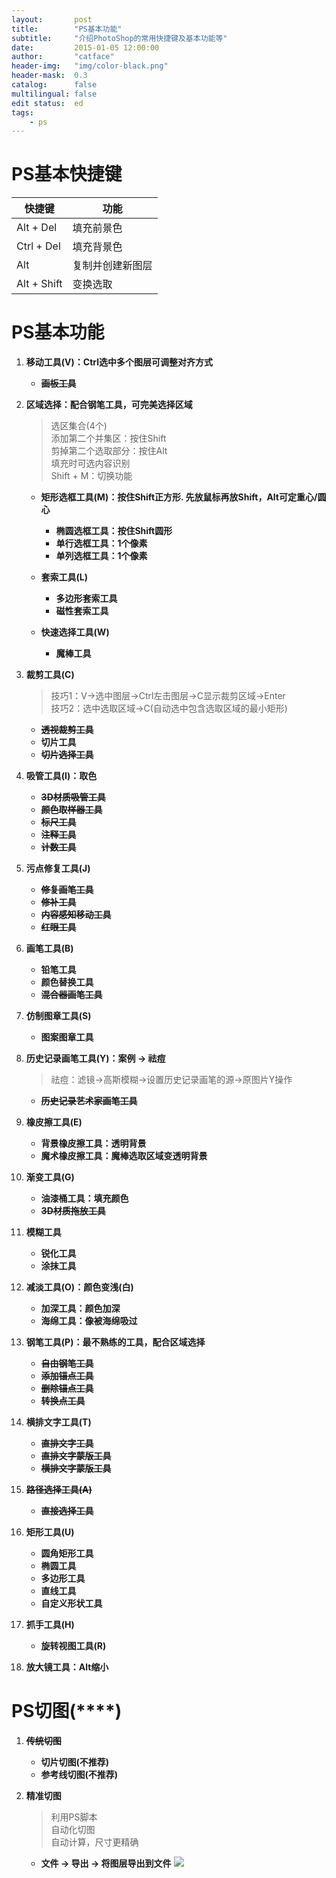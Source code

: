 ```yaml
---
layout:       post
title:        "PS基本功能"
subtitle:     "介绍PhotoShop的常用快捷键及基本功能等"
date:         2015-01-05 12:00:00
author:       "catface"
header-img:   "img/color-black.png"
header-mask:  0.3
catalog:      false
multilingual: false
edit status:  ed
tags:
    - ps
---
```


# PS基本快捷键

|快捷键|功能|
|--- |---|
|Alt + Del|填充前景色|
|Ctrl + Del|填充背景色|
|Alt|复制并创建新图层|
|Alt + Shift|变换选取|

# PS基本功能

1. **移动工具(V)：Ctrl选中多个图层可调整对齐方式**
	- **<s> 画板工具</s>**

2. **区域选择：配合钢笔工具，可完美选择区域**

	>选区集合(4个)
    ><br>添加第二个并集区：按住Shift
    ><br>剪掉第二个选取部分：按住Alt
    ><br>填充时可选内容识别
    ><br>Shift + M：切换功能

	- **矩形选框工具(M)：按住Shift正方形. 先放鼠标再放Shift，Alt可定重心/圆心**
		- **椭圆选框工具：按住Shift圆形**
		- **单行选框工具：1个像素**
		- **单列选框工具：1个像素**
	
	- **套索工具(L)**
		- **多边形套索工具**
		- **磁性套索工具**

	- **快速选择工具(W)**
		- **魔棒工具**

3. **裁剪工具(C)**

	>技巧1：V->选中图层->Ctrl左击图层->C显示裁剪区域->Enter
	><br>技巧2：选中选取区域->C(自动选中包含选取区域的最小矩形)
	
	- **<s>透视裁剪工具</s>**
	- **切片工具**
	- **<s>切片选择工具</s>**

4. **吸管工具(I)：取色**
	- **<s>3D材质吸管工具</s>**
	- **<s>颜色取样器工具</s>**
	- **<s>标尺工具</s>**
	- **<s>注释工具</s>**
	- **<s>计数工具</s>**

5. **污点修复工具(J)**
	- **<s>修复画笔工具</s>**
	- **<s>修补工具</s>**
	- **<s>内容感知移动工具</s>**
	- **<s>红眼工具</s>**

6. **画笔工具(B)**
	- **铅笔工具**
	- **颜色替换工具**
	- **<s>混合器画笔工具</s>**

7. **仿制图章工具(S)**
	- **图案图章工具**

8. **历史记录画笔工具(Y)：案例 -> 祛痘**

	>祛痘：滤镜->高斯模糊->设置历史记录画笔的源->原图片Y操作
	
	- **<s>历史记录艺术家画笔工具</s>**

9. **橡皮擦工具(E)**
	- **背景橡皮擦工具：透明背景**
	- **魔术橡皮擦工具：魔棒选取区域变透明背景**

10. **渐变工具(G)**
	- **油漆桶工具：填充颜色**
	- **<s>3D材质拖放工具</s>**

11. **模糊工具**
	- **锐化工具**
	- **涂抹工具**

12. **减淡工具(O)：颜色变浅(白)**
	- **加深工具：颜色加深**
	- **海绵工具：像被海绵吸过**

13. **钢笔工具(P)：最不熟练的工具，配合区域选择**
	- **<s>自由钢笔工具</s>**
	- **<s>添加锚点工具</s>**
	- **<s>删除锚点工具</s>**
	- **<s>转换点工具</s>**

14. **横排文字工具(T)**
	- **<s>直排文字工具</s>**
	- **<s>直排文字蒙版工具</s>**
	- **<s>横排文字蒙版工具</s>**

15. **<s>路径选择工具(A)</s>**
	- **<s>直接选择工具</s>**

16. **矩形工具(U)**
	- **圆角矩形工具**
	- **椭圆工具**
	- **多边形工具**
	- **直线工具**
	- **自定义形状工具**

17. **抓手工具(H)**
	- **旋转视图工具(R)**

18. **放大镜工具：Alt缩小**

# PS切图(\*\*\*\*)

1. **<s>传统切图</s>**
	- **切片切图(不推荐)**
	- **参考线切图(不推荐)**

2. **精准切图**

	>利用PS脚本
    ><br>自动化切图
    ><br>自动计算，尺寸更精确

	- **文件 -> 导出 -> 将图层导出到文件**
	    ![](http://img.blog.csdn.net/20160526173746222)


